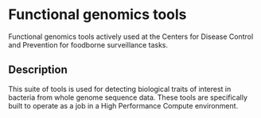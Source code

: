 # Functional genomics tools

Functional genomics tools actively used at the Centers for Disease Control and Prevention for foodborne surveillance tasks.

## Description
This suite of tools is used for detecting biological traits of interest in bacteria from whole genome sequence data. These tools are specifically built to operate as a job in a High Performance Compute environment.
